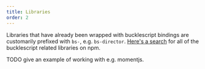 ```yaml
---
title: Libraries
order: 2
---
```


Libraries that have already been wrapped with bucklescript bindings are customarily prefixed with `bs-`, e.g. `bs-director`. [Here's a search](https://www.npmjs.com/search?q=keywords:bucklescript) for all of the bucklescript related libraries on npm.

TODO give an example of working with e.g. momentjs.
